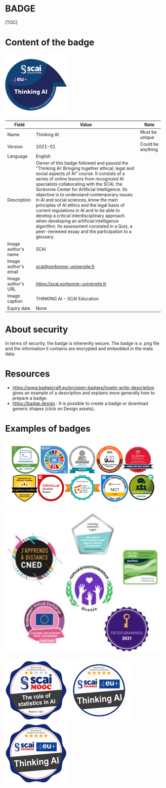 <h1>BADGE</h1>

[TOC]

# Content of the badge

<img src=".img/badge/badge_US_cours1_skai_4EU.png" alt="badge_US_cours1_skai_4EU" style="zoom:50%;" />

| Field                | Value                                                        | Note              |
| -------------------- | ------------------------------------------------------------ | ----------------- |
| Name                 | Thinking AI                                                  | Must be unique    |
| Version              | 2021-01                                                      | Could be anything |
| Language             | English                                                      |                   |
| Description          | Owner of this badge followed and passed the "Thinking AI: Bringing together ethical, legal and social aspects of AI" course. It consists of a series of online lessons from recognized AI specialists collaborating with the SCAI, the Sorbonne Center for Artificial Intelligence. Its objective is to understand contemporary issues in AI and social sciences, know the main principles of AI ethics and the legal basis of current regulations in AI and to be able to develop a critical interdisciplinary approach when developing an artificial intelligence algorithm. Its assessment consisted in a Quiz, a peer-reviewed essay and the participation to a glossary. |                   |
| Image author's name  | SCAI                                                         |                   |
| Image author's email | scai@sorbonne-universite.fr                                  |                   |
| Image author's URL   | https://scai.sorbonne-universite.fr                          |                   |
| Image caption        | THINKING AI - SCAI Education                                 |                   |
| Expiry date          | None                                                         |                   |

# About security

In terms of security, the badge is inherently secure. The badge is a .png file and the information it contains are encrypted and embedded in the mata data.

# Resources

- https://www.badgecraft.eu/en/open-badges/howto-write-description gives an example of a description and explains more generally how to prepare a badge.
- https://badge.design : It is possible to create a badge or download generic shapes (click on Design assets).

# Examples of badges

![image13](.img/badge/image13.png)



![image15](.img/badge/image15-5359550.jpg)

<img src=".img/badge/image12.png" alt="image12" style="zoom: 50%;" /> <img src=".img/badge/image4.png" alt="image4" style="zoom:50%;" /> <img src=".img/badge/image1.png" alt="image1" style="zoom:50%;" />